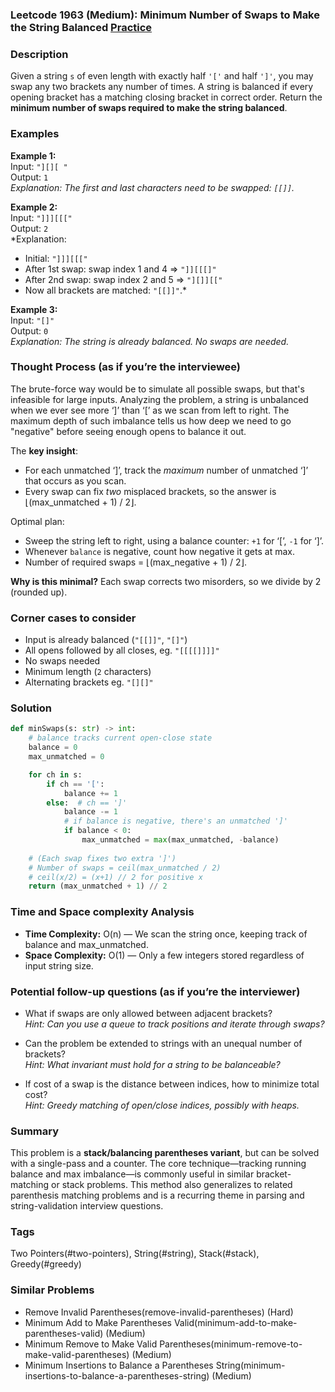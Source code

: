 ### Leetcode 1963 (Medium): Minimum Number of Swaps to Make the String Balanced [Practice](https://leetcode.com/problems/minimum-number-of-swaps-to-make-the-string-balanced)

### Description  
Given a string `s` of even length with exactly half `'['` and half `']'`, you may swap any two brackets any number of times. A string is balanced if every opening bracket has a matching closing bracket in correct order. Return the **minimum number of swaps required to make the string balanced**.

### Examples  

**Example 1:**  
Input: `"][][ "`  
Output: `1`  
*Explanation: The first and last characters need to be swapped: `[[]]`.*

**Example 2:**  
Input: `"]]][[["`  
Output: `2`  
*Explanation:  
- Initial: `"]]][[["`  
- After 1st swap: swap index 1 and 4 ⇒ `"]][[[]"`  
- After 2nd swap: swap index 2 and 5 ⇒ `"][]][["`  
- Now all brackets are matched: `"[[]]"`.*

**Example 3:**  
Input: `"[]"`  
Output: `0`  
*Explanation: The string is already balanced. No swaps are needed.*

### Thought Process (as if you’re the interviewee)  

The brute-force way would be to simulate all possible swaps, but that's infeasible for large inputs. Analyzing the problem, a string is unbalanced when we ever see more ‘]’ than ‘[’ as we scan from left to right. The maximum depth of such imbalance tells us how deep we need to go "negative" before seeing enough opens to balance it out.

The **key insight**:  
- For each unmatched ‘]’, track the *maximum* number of unmatched ‘]’ that occurs as you scan.
- Every swap can fix *two* misplaced brackets, so the answer is ⌊(max_unmatched + 1) / 2⌋.

Optimal plan:
- Sweep the string left to right, using a balance counter: `+1` for ‘[’, `-1` for ‘]’.
- Whenever `balance` is negative, count how negative it gets at max.
- Number of required swaps = ⌊(max_negative + 1) / 2⌋.

**Why is this minimal?** Each swap corrects two misorders, so we divide by 2 (rounded up).

### Corner cases to consider  
- Input is already balanced (`"[[]]"`, `"[]"`)
- All opens followed by all closes, eg. `"[[[[]]]]"`  
- No swaps needed  
- Minimum length (`2` characters)
- Alternating brackets eg. `"[][]"`

### Solution

```python
def minSwaps(s: str) -> int:
    # balance tracks current open-close state
    balance = 0
    max_unmatched = 0

    for ch in s:
        if ch == '[':
            balance += 1
        else:  # ch == ']'
            balance -= 1
            # if balance is negative, there's an unmatched ']'
            if balance < 0:
                max_unmatched = max(max_unmatched, -balance)
    
    # (Each swap fixes two extra ']')
    # Number of swaps = ceil(max_unmatched / 2)
    # ceil(x/2) = (x+1) // 2 for positive x
    return (max_unmatched + 1) // 2
```

### Time and Space complexity Analysis  

- **Time Complexity:** O(n) — We scan the string once, keeping track of balance and max_unmatched.
- **Space Complexity:** O(1) — Only a few integers stored regardless of input string size.

### Potential follow-up questions (as if you’re the interviewer)  

- What if swaps are only allowed between adjacent brackets?  
  *Hint: Can you use a queue to track positions and iterate through swaps?*

- Can the problem be extended to strings with an unequal number of brackets?  
  *Hint: What invariant must hold for a string to be balanceable?*

- If cost of a swap is the distance between indices, how to minimize total cost?  
  *Hint: Greedy matching of open/close indices, possibly with heaps.*

### Summary
This problem is a **stack/balancing parentheses variant**, but can be solved with a single-pass and a counter. The core technique—tracking running balance and max imbalance—is commonly useful in similar bracket-matching or stack problems. This method also generalizes to related parenthesis matching problems and is a recurring theme in parsing and string-validation interview questions.

### Tags
Two Pointers(#two-pointers), String(#string), Stack(#stack), Greedy(#greedy)

### Similar Problems
- Remove Invalid Parentheses(remove-invalid-parentheses) (Hard)
- Minimum Add to Make Parentheses Valid(minimum-add-to-make-parentheses-valid) (Medium)
- Minimum Remove to Make Valid Parentheses(minimum-remove-to-make-valid-parentheses) (Medium)
- Minimum Insertions to Balance a Parentheses String(minimum-insertions-to-balance-a-parentheses-string) (Medium)